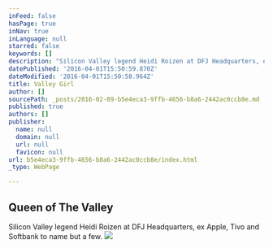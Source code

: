 ```yaml
---
inFeed: false
hasPage: true
inNav: true
inLanguage: null
starred: false
keywords: []
description: "Silicon Valley legend Heidi Roizen at DFJ Headquarters, ex Apple, Tivo and Softbank to name but a few.\_"
datePublished: '2016-04-01T15:50:59.870Z'
dateModified: '2016-04-01T15:50:58.964Z'
title: Valley Girl
author: []
sourcePath: _posts/2016-02-09-b5e4eca3-9ffb-4656-b8a6-2442ac0ccb8e.md
published: true
authors: []
publisher:
  name: null
  domain: null
  url: null
  favicon: null
url: b5e4eca3-9ffb-4656-b8a6-2442ac0ccb8e/index.html
_type: WebPage

---
```

## Queen of The Valley

Silicon Valley legend Heidi Roizen at DFJ Headquarters, ex Apple, Tivo and Softbank to name but a few. ![](https://s3-us-west-2.amazonaws.com/the-grid-img/p/ee4e1274e08a100fc3eb750266d1131ea3c0c35f.jpg)